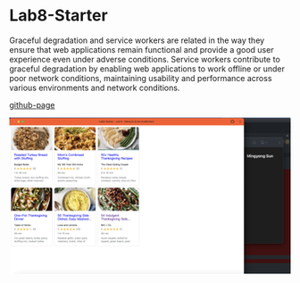 # Lab8-Starter

Graceful degradation and service workers are related in the way they ensure that web applications remain functional and provide a good user experience even under adverse conditions. Service workers contribute to graceful degradation by enabling web applications to work offline or under poor network conditions, maintaining usability and performance across various environments and network conditions.

[github-page](https://mingyang-sun.github.io/Lab8-Starter/)


![pwa](./pwa.png)